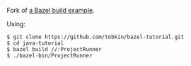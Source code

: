 Fork of [a Bazel build example](https://github.com/bazelbuild/examples).

Using:
```
$ git clone https://github.com/tobkin/bazel-tutorial.git
$ cd java-tutorial
$ bazel build //:ProjectRunner
$ ./bazel-bin/ProjectRunner
```
